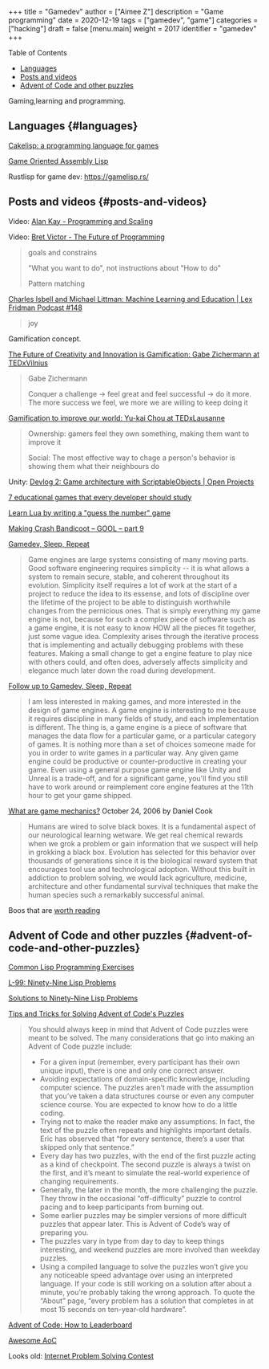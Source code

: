 +++
title = "Gamedev"
author = ["Aimee Z"]
description = "Game programming"
date = 2020-12-19
tags = ["gamedev", "game"]
categories = ["hacking"]
draft = false
[menu.main]
  weight = 2017
  identifier = "gamedev"
+++

<div class="ox-hugo-toc toc">
<div></div>

<div class="heading">Table of Contents</div>

- [Languages](#languages)
- [Posts and videos](#posts-and-videos)
- [Advent of Code and other puzzles](#advent-of-code-and-other-puzzles)

</div>
<!--endtoc-->

Gaming,learning and programming.


## Languages {#languages}

[Cakelisp: a programming language for games](https://macoy.me/blog/programming/CakelispIntro)

[Game Oriented Assembly Lisp](https://en.wikipedia.org/wiki/Game%5FOriented%5FAssembly%5FLisp)

Rustlisp for game dev: <https://gamelisp.rs/>


## Posts and videos {#posts-and-videos}

Video: [Alan Kay - Programming and Scaling](https://www.youtube.com/watch?v=YyIQKBzIuBY)

Video: [Bret Victor - The Future of Programming](https://www.youtube.com/watch?v=IGMiCo2Ntsc)

> goals and constrains
>
> "What you want to do", not instructions about "How to do"
>
> Pattern matching

[Charles Isbell and Michael Littman: Machine Learning and Education | Lex Fridman Podcast #148](https://www.youtube.com/watch?v=yzMVEbs8Zz0)

> joy

Gamification concept.

[The Future of Creativity and Innovation is Gamification: Gabe Zichermann at TEDxVilnius](https://www.youtube.com/watch?v=ZZvRw71Slew)

> Gabe Zichermann
>
> Conquer a challenge -> feel great and feel successful -> do it more.
> The more success we feel, we more we are willing to keep doing it

[Gamification to improve our world: Yu-kai Chou at TEDxLausanne](https://www.youtube.com/watch?v=v5Qjuegtiyc)

> Ownership: gamers feel they own something, making them want to improve it
>
> Social: The most effective way to chage a person's behavior is showing them
> what their neighbours do

Unity: [Devlog 2: Game architecture with ScriptableObjects | Open Projects](https://www.youtube.com/watch?v=WLDgtRNK2VE)

[7 educational games that every developer should study](https://www.gamasutra.com/view/news/288343/7%5Feducational%5Fgames%5Fthat%5Fevery%5Fdeveloper%5Fshould%5Fstudy.php)

[Learn Lua by writing a "guess the number" game](https://opensource.com/article/20/12/lua-guess-number-game)

[Making Crash Bandicoot – GOOL – part 9](https://all-things-andy-gavin.com/2011/03/12/making-crash-bandicoot-gool-part-9/)

[Gamedev, Sleep, Repeat](https://mfiano.net/posts/Gamedev-Sleep-Repeat.html)
> Game engines are large systems consisting of many moving parts. Good software engineering requires simplicity -- it is what allows a system to remain secure, stable, and coherent throughout its evolution. Simplicity itself requires a lot of work at the start of a project to reduce the idea to its essense, and lots of discipline over the lifetime of the project to be able to distinguish worthwhile changes from the pernicious ones. That is simply everything my game engine is not, because for such a complex piece of software such as a game engine, it is not easy to know HOW all the pieces fit together, just some vague idea. Complexity arises through the iterative process that is implementing and actually debugging problems with these features. Making a small change to get a engine feature to play nice with others could, and often does, adversely affects simplicity and elegance much later down the road during development.

[Follow up to Gamedev, Sleep, Repeat](https://mfiano.net/posts/Follow-up-to-Gamedev-Sleep-Repeat.html)
>  I am less interested in making games, and more interested in the design of game engines. A game engine is interesting to me because it requires discipline in many fields of study, and each implementation is different. The thing is, a game engine is a piece of software that manages the data flow for a particular game, or a particular category of games. It is nothing more than a set of choices someone made for you in order to write games in a particular way. Any given game engine could be productive or counter-productive in creating your game. Even using a general purpose game engine like Unity and Unreal is a trade-off, and for a significant game, you'll find you still have to work around or reimplement core engine features at the 11th hour to get your game shipped.

[What are game mechanics?](https://lostgarden.home.blog/2006/10/24/what-are-game-mechanics/) October 24, 2006 by Daniel Cook
> Humans are wired to solve black boxes. It is a fundamental aspect of our neurological learning wetware. We get real chemical rewards when we grok a problem or gain information that we suspect will help in grokking a black box. Evolution has selected for this behavior over thousands of generations since it is the biological reward system that encourages tool use and technological adoption. Without this built in addiction to problem solving, we would lack agriculture, medicine, architecture and other fundamental survival techniques that make the human species such a remarkably successful animal.

Boos that are [worth reading](https://lostgarden.home.blog/worth-reading/)


## Advent of Code and other puzzles {#advent-of-code-and-other-puzzles}

[Common Lisp Programming Exercises](https://www.cliki.net/Exercices)

[L-99: Ninety-Nine Lisp Problems](https://www.ic.unicamp.br/~meidanis/courses/mc336/2006s2/funcional/L-99%5FNinety-Nine%5FLisp%5FProblems.html)

[Solutions to Ninety-Nine Lisp Problems](http://www.informatimago.com/develop/lisp/l99/index.html)

[Tips and Tricks for Solving Advent of Code's Puzzles](https://auth0.com/blog/advent-of-code-tips-tricks/)

> You should always keep in mind that Advent of Code puzzles were meant to be solved. The many considerations that go into making an Advent of Code puzzle include:
>
> - For a given input (remember, every participant has their own unique input), there is one and only one correct answer.
> - Avoiding expectations of domain-specific knowledge, including computer science. The puzzles aren’t made with the assumption that you’ve taken a data structures course or even any computer science course. You are expected to know how to do a little coding.
> - Trying not to make the reader make any assumptions. In fact, the text of the puzzle often repeats and highlights important details. Eric has observed that “for every sentence, there’s a user that skipped only that sentence.”
> - Every day has two puzzles, with the end of the first puzzle acting as a kind of checkpoint. The second puzzle is always a twist on the first, and it’s meant to simulate the real-world experience of changing requirements.
> - Generally, the later in the month, the more challenging the puzzle. They throw in the occasional “off-difficulty” puzzle to control pacing and to keep participants from burning out.
> - Some earlier puzzles may be simpler versions of more difficult puzzles that appear later. This is Advent of Code’s way of preparing you.
> - The puzzles vary in type from day to day to keep things interesting, and weekend puzzles are more involved than weekday puzzles.
> - Using a compiled language to solve the puzzles won’t give you any noticeable speed advantage over using an interpreted language. If your code is still working on a solution after about a minute, you’re probably taking the wrong approach. To quote the “About” page, “every problem has a solution that completes in at most 15 seconds on ten-year-old hardware”.

[Advent of Code: How to Leaderboard](https://blog.vero.site/post/advent-leaderboard)

[Awesome AoC](https://github.com/Bogdanp/awesome-advent-of-code)

Looks old:
[Internet Problem Solving Contest](https://ipsc.ksp.sk/rules)